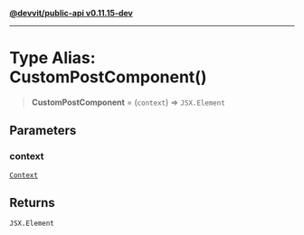 [**@devvit/public-api v0.11.15-dev**](../../../../README.md)

---

# Type Alias: CustomPostComponent()

> **CustomPostComponent** = (`context`) => `JSX.Element`

## Parameters

### context

[`Context`](Context.md)

## Returns

`JSX.Element`
